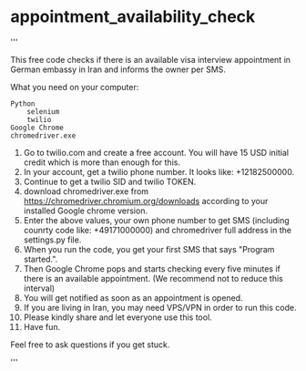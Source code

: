 # appointment_availability_check
'''

This free code checks if there is an available visa interview appointment in German embassy in Iran and informs the owner per SMS.

What you need on your computer:

    Python
        selenium
        twilio
    Google Chrome
    chromedriver.exe

1. Go to twilio.com and create a free account. You will have 15 USD initial credit which is more than enough for this.
2. In your account, get a twilio phone number. It looks like: +12182500000.
3. Continue to get a twilio SID and twilio TOKEN.
4. download chromedriver.exe from https://chromedriver.chromium.org/downloads according to your installed Google chrome version. 
4. Enter the above values, your own phone number to get SMS (including counrty code like: +49171000000) and chromedriver full address in the settings.py file.
5. When you run the code, you get your first SMS that says "Program started.".
6. Then Google Chrome pops and starts checking every five minutes if there is an available appointment. (We recommend not to reduce this interval)
7. You will get notified as soon as an appointment is opened.
8. If you are living in Iran, you may need VPS/VPN in order to run this code.
9. Please kindly share and let everyone use this tool.
10. Have fun.

Feel free to ask questions if you get stuck.


'''
